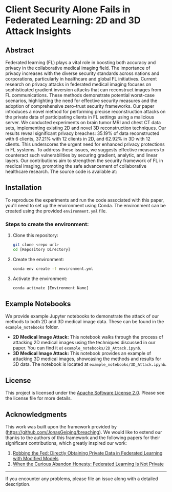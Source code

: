 # Client Security Alone Fails in Federated Learning: 2D and 3D Attack Insights

## Abstract
Federated learning (FL) plays a vital role in boosting both accuracy and privacy in the collaborative medical imaging field. The importance of privacy increases with the diverse security standards across nations and corporations, particularly in healthcare and global FL initiatives. Current research on privacy attacks in federated medical imaging focuses on sophisticated gradient inversion attacks that can reconstruct images from FL communications. These methods demonstrate potential worst-case scenarios, highlighting the need for effective security measures and the adoption of comprehensive zero-trust security frameworks. Our paper introduces a novel method for performing precise reconstruction attacks on the private data of participating clients in FL settings using a malicious server. We conducted experiments on brain tumor MRI and chest CT data sets, implementing  existing 2D and novel 3D reconstruction techniques. Our results reveal significant privacy breaches: 35.19\% of data reconstructed with 6 clients, 37.21\% with 12 clients in 2D, and 62.92\% in 3D with 12 clients. This underscores the urgent need for enhanced privacy protections in FL systems. To address these issues, we suggests effective measures to counteract such vulnerabilities by securing gradient, analytic, and linear layers. Our contributions aim to strengthen the security framework of FL in medical imaging, promoting the safe advancement of collaborative healthcare research. The source code is available at: 

## Installation

To reproduce the experiments and run the code associated with this paper, you'll need to set up the environment using Conda. The environment can be created using the provided `environment.yml` file.

### Steps to create the environment:
1. Clone this repository:
    ```bash
    git clone <repo url>
    cd [Repository Directory]
    ```
2. Create the environment:
    ```bash
    conda env create -f environment.yml
    ```
3. Activate the environment:
    ```bash
    conda activate [Environment Name]
    ```
## Example Notebooks

We provide example Jupyter notebooks to demonstrate the attack of our methods to both 2D and 3D medical image data. These can be found in the `example_notebooks` folder.

- **2D Medical Image Attack:** This notebook walks through the process of attacking 2D medical images using the techniques discussed in our paper. You can find it at `example_notebooks/2D_Attack.ipynb`.
- **3D Medical Image Attack:** This notebook provides an example of attacking 3D medical images, showcasing the methods and results for 3D data. The notebook is located at `example_notebooks/3D_Attack.ipynb`.


## License
This project is licensed under the [Apache Software License 2.0](https://www.apache.org/licenses/LICENSE-2.0). Please see the license file for more details.

## Acknowledgments
This work was built upon the  framework provided by (https://github.com/JonasGeiping/breaching). We would like to extend our thanks to the authors of this framework and the following papers for their significant contributions, which greatly inspired our work:

1. [Robbing the Fed: Directly Obtaining Private Data in Federated Learning with Modified Models ](https://arxiv.org/abs/2110.13057)
2. [When the Curious Abandon Honesty: Federated Learning Is Not Private](https://ieeexplore.ieee.org/abstract/document/10190537)



---

If you encounter any problems, please file an issue along with a detailed description.
